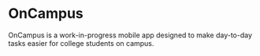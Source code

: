 # OnCampus

OnCampus is a work-in-progress mobile app designed to make day-to-day tasks easier for college students on campus.
